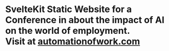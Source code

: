 <h1>
  SvelteKit Static Website for a Conference in about the impact of AI on the world of employment. <br/>
  Visit at <a href="https://automationofwork.com"> automationofwork.com</a>
<h1>
